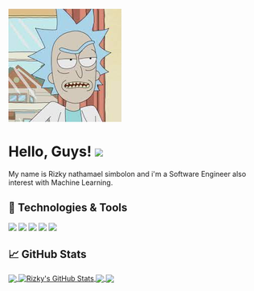[![Header](https://github.com/rizkynat/rizkynat.github.io/blob/master/logo.jpeg "Header")](https://martinheinz.dev/)
# Hello, Guys! <img src="https://raw.githubusercontent.com/MartinHeinz/MartinHeinz/master/wave.gif" width="30px">
My name is Rizky nathamael simbolon and i'm a Software Engineer also interest with Machine Learning.
## 🔧 Technologies & Tools
![](https://img.shields.io/badge/OS-Linux-informational?style=flat&logo=linux&logoColor=white&color=d6249f)
![](https://img.shields.io/badge/Code-Python-informational?style=flat&logo=python&logoColor=white&color=d6249f)
![](https://img.shields.io/badge/Shell-Bash-informational?style=flat&logo=gnu-bash&logoColor=white&color=d6249f)
![](https://img.shields.io/badge/Code-Java-d6249f?style=flat&logo=java&logoColor=white&color=d6249f)
![](https://img.shields.io/badge/Editor-vscode-d6249f?style=flat&logo=visualstudiocode&logoColor=white&color=d6249f)

## &#x1f4c8; GitHub Stats

<a href="https://github.com/rizkynat/rizkynat.github.io">
  <img align="center" src="https://github-readme-stats.vercel.app/api/top-langs/?username=rizkynat&hide=java,html,tex&title_color=ffffff&text_color=c9cacc&icon_color=2bbc8a&bg_color=1d1f21&langs_count=3" />
</a>
<a href="https://github.com/rizkynat/rizkynat.github.io">
  <img align="center" src="https://github-readme-stats.vercel.app/api?username=rizkynat&show_icons=true&line_height=27&count_private=true&title_color=ffffff&text_color=c9cacc&icon_color=2bbc8a&bg_color=1d1f21" alt="Rizky's GitHub Stats" />
</a>

<a href="https://github.com/rizkynat/coplink">
  <img align="center" src="https://github-readme-stats.vercel.app/api/pin/?username=rizkynat&repo=coplink&title_color=ffffff&text_color=c9cacc&icon_color=2bbc8a&bg_color=1d1f21" />
</a>


<a href="https://github.com/rizkynat/Kas_Application">
  <img align="center" src="https://github-readme-stats.vercel.app/api/pin/?username=rizkynat&repo=Kas_Application&title_color=ffffff&text_color=c9cacc&icon_color=2bbc8a&bg_color=1d1f21" />
</a>    

<!-- links to social media icons -->

<!-- icons with padding -->

[1.1]: http://i.imgur.com/tXSoThF.png (twitter icon with padding)
[2.1]: http://i.imgur.com/0o48UoR.png (github icon with padding)

<!-- icons without padding -->

[1.2]: http://i.imgur.com/wWzX9uB.png (twitter icon without padding)
[2.2]: http://i.imgur.com/9I6NRUm.png (github icon without padding)
[3.2]: https://raw.githubusercontent.com/MartinHeinz/MartinHeinz/master/linkedin-3-16.png (LinkedIn icon without padding)


<!-- links to your social media accounts -->

[1]: https://www.instagram.com/rykinat4
[2]: https://github.com/rizkynat



<!-- Resources -->
<!-- Icons: https://simpleicons.org/ -->
<!-- GitHub Stats: https://github.com/anuraghazra/github-readme-stats -->
<!-- Emojis: https://emojipedia.org/emoji/ -->
<!-- HTML Emojis: https://www.fileformat.info/index.htm -->
<!-- Shields: https://shields.io/ -->
<!-- Awesome GitHub Profile README: https://github.com/abhisheknaiidu/awesome-github-profile-readme -->
